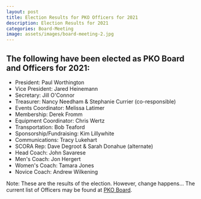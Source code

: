 ```yaml
---
layout: post
title: Election Results for PKO Officers for 2021
description: Election Results for 2021
categories: Board-Meeting
image: assets/images/board-meeting-2.jpg
---
```

 

The following have been elected as PKO Board and Officers for 2021:
-----------------------------
- President:                Paul Worthington
- Vice President:           Jared Heinemann
- Secretary:                Jill O'Connor
- Treasurer:                Nancy Needham & Stephanie Currier (co-responsible)
- Events Coordinator:       Melissa Latimer
- Membership:               Derek Fromm
- Equipment Coordinator:    Chris Wertz
- Transportation:           Bob Teaford
- Sponsorship/Fundraising:  Kim Lillywhite
- Communications:           Tracy Lukehart
- SCORA Rep:                Dave Degroot & Sarah Donahue (alternate)
- Head Coach:               John Savarese
- Men's Coach:              Jon Hergert
- Women's Coach:            Tamara Jones
- Novice Coach:             Andrew Wilkening

Note: These are the results of the election. However, change happens... The current list of Officers may be found at <A href="/board/">PKO Board</A>.


